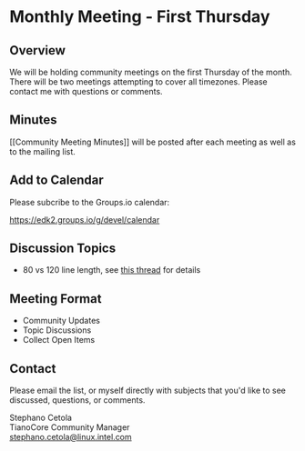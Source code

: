 
# Monthly Meeting - First Thursday
## Overview
We will be holding community meetings on the first Thursday of the month. There will be two meetings attempting to cover all timezones. Please contact me with questions or comments.  

## Minutes
[[Community Meeting Minutes]] will be posted after each meeting as well as to the mailing list.

## Add to Calendar
Please subcribe to the Groups.io calendar:  
  
https://edk2.groups.io/g/devel/calendar


## Discussion Topics
- 80 vs 120 line length, see [this thread](https://lists.01.org/pipermail/edk2-devel/2019-March/037809.html) for details

## Meeting Format
- Community Updates
- Topic Discussions
- Collect Open Items


## Contact
Please email the list, or myself directly with subjects that you'd like to see discussed, questions, or comments.

Stephano Cetola  
TianoCore Community Manager  
stephano.cetola@linux.intel.com    
